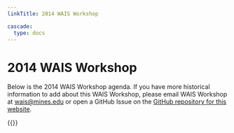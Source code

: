 ```yaml
---
linkTitle: 2014 WAIS Workshop

cascade:
  type: docs
---
```

# 2014 WAIS Workshop

Below is the 2014 WAIS Workshop agenda. If you have more historical information to add about this WAIS Workshop, please email WAIS Workshop at [wais@mines.edu](mailto:wais@mines.edu) or open a GitHub Issue on the [GitHub repository for this website](https://github.com/waisworkshop/waisworkshop.github.io). 

<div class="hx:mt-6">
{{<pdf "/agendas/wais2014agenda.pdf">}}
</div>


